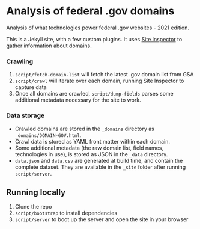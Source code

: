 # Analysis of federal .gov domains

Analysis of what technologies power federal .gov websites - 2021 edition.

This is a Jekyll site, with a few custom plugins. It uses [Site Inspector](https://github.com/benbalter/site-inspector) to gather information about domains.

### Crawling

1. `script/fetch-domain-list` will fetch the latest .gov domain list from GSA
2. `script/crawl` will iterate over each domain, running Site Inspector to capture data
3. Once all domains are crawled, `script/dump-fields` parses some additional metadata necessary for the site to work.

### Data storage

* Crawled domains are stored in the `_domains` directory as `_domains/DOMAIN-GOV.html`.
* Crawl data is stored as YAML front matter within each domain.
* Some additional metadata (the raw domain list, field names, technologies in use), is stored as JSON in the `_data` directory.
* `data.json` and `data.csv` are generated at build time, and contain the complete dataset. They are available in the `_site` folder after running `script/server`.

## Running locally

1. Clone the repo
2. `script/bootstrap` to install dependencies
3. `script/server` to boot up the server and open the site in your browser
  
